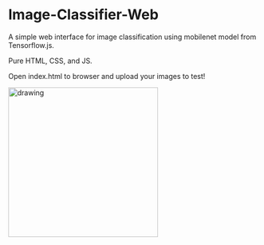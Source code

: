 # Image-Classifier-Web
<p align="center"> 
<p>A simple web interface for image classification using mobilenet model from Tensorflow.js.</p>
<p>Pure HTML, CSS, and JS.</p>
<p>Open index.html to browser and upload your images to test!</p>
<img src="https://github.com/wongsenoch/Image-Classifier-Web/blob/master/illustration.png" alt="drawing" height="300" style={margin: 0 auto;}/>
</p>
